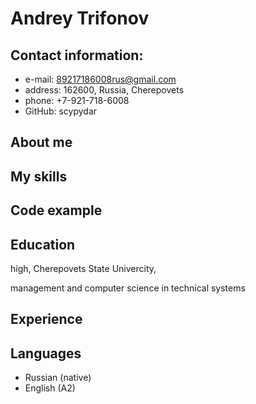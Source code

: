 # Andrey Trifonov

## Contact information:
* e-mail: 89217186008rus@gmail.com
* address: 162600, Russia, Cherepovets
* phone: +7-921-718-6008
* GitHub: scypydar

## About me

## My skills

## Code example

## Education
high, Cherepovets State Univercity,

management and computer science in technical systems

## Experience

## Languages
* Russian (native)
* English (A2)
